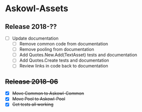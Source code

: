 # Askowl-Assets

## Release 2018-??

- [ ] Update documentation
  - [ ] Remove common code from documentation
  - [ ] Remove pooling from documentation
  - [ ] Add Quotes.New.Add(TextAsset) tests and documentation
  - [ ] Add Quotes.Create tests and documentation
  - [ ] Review links in code back to documentation

## ~~Release 2018-06~~

- [x] ~~Move Common to Askowl-Common~~
- [x] ~~Move Pool to Askowl-Pool~~
- [x] ~~Get tests all working~~

## 